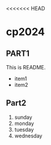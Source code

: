 <<<<<<< HEAD
# cp2024

## PART1
This is README.
- item1
- item2

## Part2
1. sunday
1. monday
1. tuesday
1. wednesday
